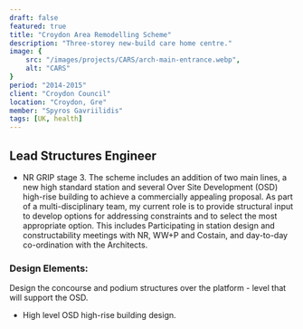 ```yaml
---
draft: false
featured: true
title: "Croydon Area Remodelling Scheme"
description: "Three-storey new-build care home centre."
image: {
    src: "/images/projects/CARS/arch-main-entrance.webp",
    alt: "CARS"
}
period: "2014-2015"
client: "Croydon Council"
location: "Croydon, Gre"
member: "Spyros Gavriilidis"
tags: [UK, health]
---
```



## Lead Structures Engineer

- NR GRIP stage 3. The scheme includes an addition of two main lines, a new high standard station and several Over Site Development (OSD) high-rise building to achieve a commercially appealing proposal. As part of a multi-disciplinary team, my current role is to provide structural input to develop options for addressing constraints and to select the most appropriate option. This includes Participating in station design and constructability meetings with NR, WW+P and Costain, and day-to-day co-ordination with the Architects.

### Design Elements:
Design the concourse and podium structures over the platform - level that will support the OSD.
- High level OSD high-rise building design.